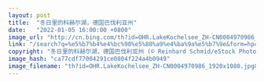 ```yaml
---
layout: post
title:  "冬日里的科赫尔湖，德国巴伐利亚州"
date:   "2022-01-05 16:00:00 +0800"
image_url: "http://cn.bing.com/th?id=OHR.LakeKochelsee_ZH-CN0004970986_1920x1080.jpg&rf=LaDigue_1920x1080.jpg&pid=hp"
link: "/search?q=%e5%b7%b4%e4%bc%90%e5%88%a9%e4%ba%9a%e5%b7%9e&form=hpcapt&mkt=zh-cn"
copyright: "冬日里的科赫尔湖，德国巴伐利亚州 (© Reinhard Schmid/eStock Photo)"
image_hash: "ca77cdf77004291ce0804f224a4b0949"
image_filename: "th?id=OHR.LakeKochelsee_ZH-CN0004970986_1920x1080.jpg&rf=LaDigue_1920x1080.jpg&pid=hp"
---
```


